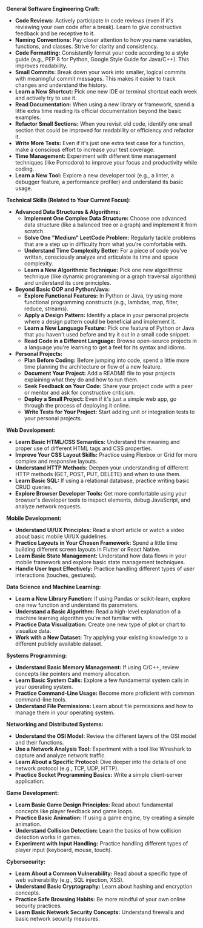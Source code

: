 **General Software Engineering Craft:**

* **Code Reviews:** Actively participate in code reviews (even if it's reviewing your own code after a break). Learn to give constructive feedback and be receptive to it.
* **Naming Conventions:** Pay closer attention to how you name variables, functions, and classes. Strive for clarity and consistency.
* **Code Formatting:** Consistently format your code according to a style guide (e.g., PEP 8 for Python, Google Style Guide for Java/C++). This improves readability.
* **Small Commits:** Break down your work into smaller, logical commits with meaningful commit messages. This makes it easier to track changes and understand the history.
* **Learn a New Shortcut:** Pick one new IDE or terminal shortcut each week and actively try to use it.
* **Read Documentation:** When using a new library or framework, spend a little extra time reading its official documentation beyond the basic examples.
* **Refactor Small Sections:** When you revisit old code, identify one small section that could be improved for readability or efficiency and refactor it.
* **Write More Tests:** Even if it's just one extra test case for a function, make a conscious effort to increase your test coverage.
* **Time Management:** Experiment with different time management techniques (like Pomodoro) to improve your focus and productivity while coding.
* **Learn a New Tool:** Explore a new developer tool (e.g., a linter, a debugger feature, a performance profiler) and understand its basic usage.

**Technical Skills (Related to Your Current Focus):**

* **Advanced Data Structures & Algorithms:**
    * **Implement One Complex Data Structure:** Choose one advanced data structure (like a balanced tree or a graph) and implement it from scratch.
    * **Solve One "Medium" LeetCode Problem:** Regularly tackle problems that are a step up in difficulty from what you're comfortable with.
    * **Understand Time Complexity Better:** For a piece of code you've written, consciously analyze and articulate its time and space complexity.
    * **Learn a New Algorithmic Technique:** Pick one new algorithmic technique (like dynamic programming or a graph traversal algorithm) and understand its core principles.
* **Beyond Basic OOP and Python/Java:**
    * **Explore Functional Features:** In Python or Java, try using more functional programming constructs (e.g., lambdas, map, filter, reduce, streams).
    * **Apply a Design Pattern:** Identify a place in your personal projects where a design pattern could be beneficial and implement it.
    * **Learn a New Language Feature:** Pick one feature of Python or Java that you haven't used before and try it out in a small code snippet.
    * **Read Code in a Different Language:** Browse open-source projects in a language you're learning to get a feel for its syntax and idioms.
* **Personal Projects:**
    * **Plan Before Coding:** Before jumping into code, spend a little more time planning the architecture or flow of a new feature.
    * **Document Your Project:** Add a README file to your projects explaining what they do and how to run them.
    * **Seek Feedback on Your Code:** Share your project code with a peer or mentor and ask for constructive criticism.
    * **Deploy a Small Project:** Even if it's just a simple web app, go through the process of deploying it online.
    * **Write Tests for Your Project:** Start adding unit or integration tests to your personal projects.

**Web Development:**

* **Learn Basic HTML/CSS Semantics:** Understand the meaning and proper use of different HTML tags and CSS properties.
* **Improve Your CSS Layout Skills:** Practice using Flexbox or Grid for more complex and responsive layouts.
* **Understand HTTP Methods:** Deepen your understanding of different HTTP methods (GET, POST, PUT, DELETE) and when to use them.
* **Learn Basic SQL:** If using a relational database, practice writing basic CRUD queries.
* **Explore Browser Developer Tools:** Get more comfortable using your browser's developer tools to inspect elements, debug JavaScript, and analyze network requests.

**Mobile Development:**

* **Understand UI/UX Principles:** Read a short article or watch a video about basic mobile UI/UX guidelines.
* **Practice Layouts in Your Chosen Framework:** Spend a little time building different screen layouts in Flutter or React Native.
* **Learn Basic State Management:** Understand how data flows in your mobile framework and explore basic state management techniques.
* **Handle User Input Effectively:** Practice handling different types of user interactions (touches, gestures).

**Data Science and Machine Learning:**

* **Learn a New Library Function:** If using Pandas or scikit-learn, explore one new function and understand its parameters.
* **Understand a Basic Algorithm:** Read a high-level explanation of a machine learning algorithm you're not familiar with.
* **Practice Data Visualization:** Create one new type of plot or chart to visualize data.
* **Work with a New Dataset:** Try applying your existing knowledge to a different publicly available dataset.

**Systems Programming:**

* **Understand Basic Memory Management:** If using C/C++, review concepts like pointers and memory allocation.
* **Learn Basic System Calls:** Explore a few fundamental system calls in your operating system.
* **Practice Command-Line Usage:** Become more proficient with common command-line tools.
* **Understand File Permissions:** Learn about file permissions and how to manage them in your operating system.

**Networking and Distributed Systems:**

* **Understand the OSI Model:** Review the different layers of the OSI model and their functions.
* **Use a Network Analysis Tool:** Experiment with a tool like Wireshark to capture and analyze network traffic.
* **Learn About a Specific Protocol:** Dive deeper into the details of one network protocol (e.g., TCP, UDP, HTTP).
* **Practice Socket Programming Basics:** Write a simple client-server application.

**Game Development:**

* **Learn Basic Game Design Principles:** Read about fundamental concepts like player feedback and game loops.
* **Practice Basic Animation:** If using a game engine, try creating a simple animation.
* **Understand Collision Detection:** Learn the basics of how collision detection works in games.
* **Experiment with Input Handling:** Practice handling different types of player input (keyboard, mouse, touch).

**Cybersecurity:**

* **Learn About a Common Vulnerability:** Read about a specific type of web vulnerability (e.g., SQL injection, XSS).
* **Understand Basic Cryptography:** Learn about hashing and encryption concepts.
* **Practice Safe Browsing Habits:** Be more mindful of your own online security practices.
* **Learn Basic Network Security Concepts:** Understand firewalls and basic network security measures.

